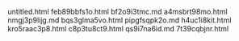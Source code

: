untitled.html
feb89bbfs1o.html
bf2o9i3tmc.md
a4msbrt98mo.html
nmgj3p9lijg.md
bqs3glma5vo.html
pipgfsqpk2o.md
h4uc1i8kit.html
kro5raac3p8.html
c8p3tu8ct9.html
qs9i7na6id.md
7t39cqbjnr.html